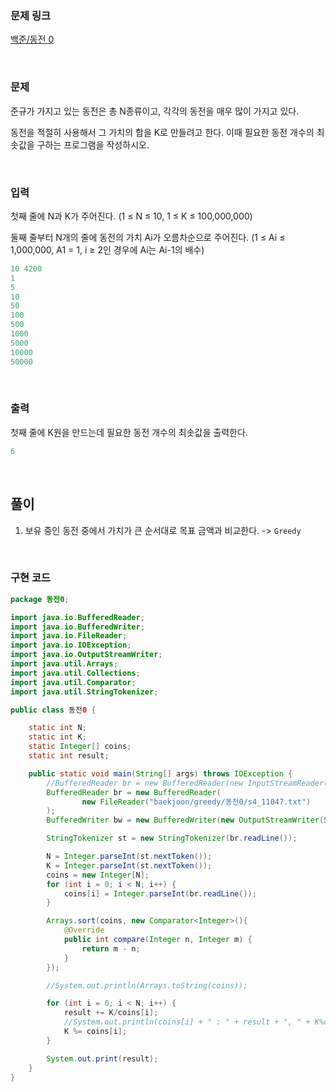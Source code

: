 ### 문제 링크

[백준/동전 0](https://www.acmicpc.net/problem/11047)

<br>

### 문제

준규가 가지고 있는 동전은 총 N종류이고, 각각의 동전을 매우 많이 가지고 있다.

동전을 적절히 사용해서 그 가치의 합을 K로 만들려고 한다. 이때 필요한 동전 개수의 최솟값을 구하는 프로그램을 작성하시오.

<br>

### 입력

첫째 줄에 N과 K가 주어진다. (1 ≤ N ≤ 10, 1 ≤ K ≤ 100,000,000)

둘째 줄부터 N개의 줄에 동전의 가치 Ai가 오름차순으로 주어진다. (1 ≤ Ai ≤ 1,000,000, A1 = 1, i ≥ 2인 경우에 Ai는 Ai-1의 배수)

```java
10 4200
1
5
10
50
100
500
1000
5000
10000
50000
```

<br>

### 출력

첫째 줄에 K원을 만드는데 필요한 동전 개수의 최솟값을 출력한다.

```java
6
```

<br>

## 풀이

1. 보유 중인 동전 중에서 가치가 큰 순서대로 목표 금액과 비교한다. -> `Greedy`

<br>

### 구현 코드
```java
package 동전0;

import java.io.BufferedReader;
import java.io.BufferedWriter;
import java.io.FileReader;
import java.io.IOException;
import java.io.OutputStreamWriter;
import java.util.Arrays;
import java.util.Collections;
import java.util.Comparator;
import java.util.StringTokenizer;

public class 동전0 {

    static int N;
    static int K;
    static Integer[] coins;
    static int result;

    public static void main(String[] args) throws IOException {
        //BufferedReader br = new BufferedReader(new InputStreamReader(System.in));
        BufferedReader br = new BufferedReader(
                new FileReader("baekjoon/greedy/동전0/s4_11047.txt")
        );
        BufferedWriter bw = new BufferedWriter(new OutputStreamWriter(System.out));

        StringTokenizer st = new StringTokenizer(br.readLine());

        N = Integer.parseInt(st.nextToken());
        K = Integer.parseInt(st.nextToken());
        coins = new Integer[N];
        for (int i = 0; i < N; i++) {
            coins[i] = Integer.parseInt(br.readLine());
        }

        Arrays.sort(coins, new Comparator<Integer>(){
            @Override
            public int compare(Integer n, Integer m) {
                return m - n;
            }
        });

        //System.out.println(Arrays.toString(coins));

        for (int i = 0; i < N; i++) {
            result += K/coins[i];
            //System.out.println(coins[i] + " : " + result + ", " + K%coins[i]);
            K %= coins[i];
        }

        System.out.print(result);
    }
}
```